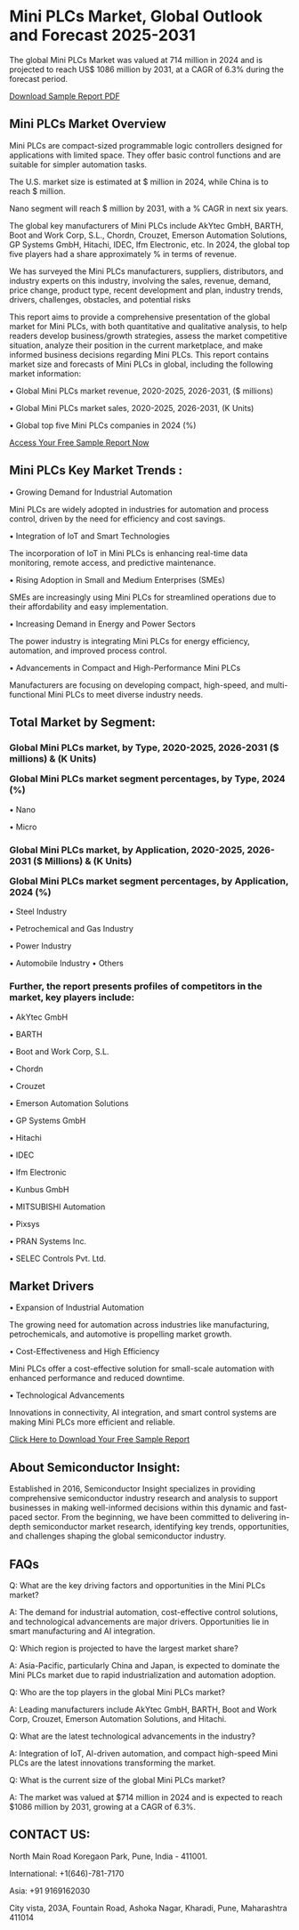 <h1>Mini PLCs Market, Global Outlook and Forecast 2025-2031</h1>

The global Mini PLCs Market was valued at 714 million in 2024 and is projected to reach US$ 1086 million by 2031, at a CAGR of 6.3% during the forecast period.

[Download Sample Report PDF
](https://semiconductorinsight.com/download-sample-report/?product_id=88352)

<h2>Mini PLCs Market Overview</h2>



Mini PLCs are compact-sized programmable logic controllers designed for applications with limited space. They offer basic control functions and are suitable for simpler automation tasks.

The U.S. market size is estimated at $ million in 2024, while China is to reach $ million.

Nano segment will reach $ million by 2031, with a % CAGR in next six years.

The global key manufacturers of Mini PLCs include AkYtec GmbH, BARTH, Boot and Work Corp, S.L., Chordn, Crouzet, Emerson Automation Solutions, GP Systems GmbH, Hitachi, IDEC, Ifm Electronic, etc. In 2024, the global top five players had a share approximately % in terms of revenue.

We has surveyed the Mini PLCs manufacturers, suppliers, distributors, and industry experts on this industry, involving the sales, revenue, demand, price change, product type, recent development and plan, industry trends, drivers, challenges, obstacles, and potential risks

This report aims to provide a comprehensive presentation of the global market for Mini PLCs, with both quantitative and qualitative analysis, to help readers develop business/growth strategies, assess the market competitive situation, analyze their position in the current marketplace, and make informed business decisions regarding Mini PLCs. This report contains market size and forecasts of Mini PLCs in global, including the following market information:

•	Global Mini PLCs market revenue, 2020-2025, 2026-2031, ($ millions)

•	Global Mini PLCs market sales, 2020-2025, 2026-2031, (K Units)

•	Global top five Mini PLCs companies in 2024 (%)



[Access Your Free Sample Report Now
](https://semiconductorinsight.com/download-sample-report/?product_id=88352)


<h2>Mini PLCs Key Market Trends  :</h2>

•	Growing Demand for Industrial Automation

Mini PLCs are widely adopted in industries for automation and process control, driven by the need for efficiency and cost savings.

•	Integration of IoT and Smart Technologies

The incorporation of IoT in Mini PLCs is enhancing real-time data monitoring, remote access, and predictive maintenance.

•	Rising Adoption in Small and Medium Enterprises (SMEs)

SMEs are increasingly using Mini PLCs for streamlined operations due to their affordability and easy implementation.

•	Increasing Demand in Energy and Power Sectors

The power industry is integrating Mini PLCs for energy efficiency, automation, and improved process control.

•	Advancements in Compact and High-Performance Mini PLCs

Manufacturers are focusing on developing compact, high-speed, and multi-functional Mini PLCs to meet diverse industry needs.



<h2>Total Market by Segment:</h2>

<h3>Global Mini PLCs market, by Type, 2020-2025, 2026-2031 ($ millions) & (K Units)

Global Mini PLCs market segment percentages, by Type, 2024 (%)</h3>

•	Nano

•	Micro

<h3>Global Mini PLCs market, by Application, 2020-2025, 2026-2031 ($ Millions) & (K Units)

Global Mini PLCs market segment percentages, by Application, 2024 (%)</h3>

•	Steel Industry

•	Petrochemical and Gas Industry

•	Power Industry

•	Automobile Industry
•	Others

<h3>Further, the report presents profiles of competitors in the market, key players include:</h3>

•	AkYtec GmbH

•	BARTH

•	Boot and Work Corp, S.L.

•	Chordn

•	Crouzet

•	Emerson Automation Solutions

•	GP Systems GmbH

•	Hitachi

•	IDEC

•	Ifm Electronic

•	Kunbus GmbH

•	MITSUBISHI Automation

•	Pixsys

•	PRAN Systems Inc.

•	SELEC Controls Pvt. Ltd.

<h2>Market Drivers</h2>

•	Expansion of Industrial Automation

The growing need for automation across industries like manufacturing, petrochemicals, and automotive is propelling market growth.

•	Cost-Effectiveness and High Efficiency

Mini PLCs offer a cost-effective solution for small-scale automation with enhanced performance and reduced downtime.

•	Technological Advancements

Innovations in connectivity, AI integration, and smart control systems are making Mini PLCs more efficient and reliable.



[Click Here to Download Your Free Sample Report 
](https://semiconductorinsight.com/download-sample-report/?product_id=88352)


<h2>About Semiconductor Insight:</h2>

Established in 2016, Semiconductor Insight specializes in providing comprehensive semiconductor industry research and analysis to support businesses in making well-informed decisions within this dynamic and fast-paced sector. From the beginning, we have been committed to delivering in-depth semiconductor market research, identifying key trends, opportunities, and challenges shaping the global semiconductor industry.



<h2>FAQs</h2>

Q: What are the key driving factors and opportunities in the Mini PLCs market?

A: The demand for industrial automation, cost-effective control solutions, and technological advancements are major drivers. Opportunities lie in smart manufacturing and AI integration.

Q: Which region is projected to have the largest market share?

A: Asia-Pacific, particularly China and Japan, is expected to dominate the Mini PLCs market due to rapid industrialization and automation adoption.

Q: Who are the top players in the global Mini PLCs market?

A: Leading manufacturers include AkYtec GmbH, BARTH, Boot and Work Corp, Crouzet, Emerson Automation Solutions, and Hitachi.

Q: What are the latest technological advancements in the industry?

A: Integration of IoT, AI-driven automation, and compact high-speed Mini PLCs are the latest innovations transforming the market.

Q: What is the current size of the global Mini PLCs market?

A: The market was valued at $714 million in 2024 and is expected to reach $1086 million by 2031, growing at a CAGR of 6.3%.





<h2>CONTACT US:</h2>

North Main Road Koregaon Park, Pune, India - 411001.

International: +1(646)-781-7170

Asia: +91 9169162030



City vista, 203A, Fountain Road, Ashoka Nagar, Kharadi, Pune, Maharashtra 411014





